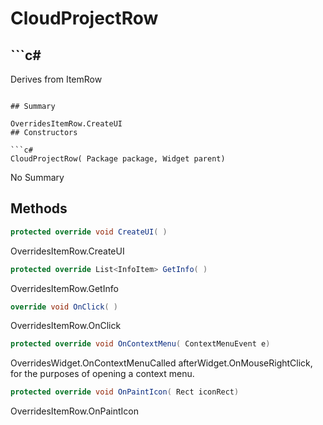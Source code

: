 # CloudProjectRow

## ```c#
Derives from ItemRow
```

## Summary

OverridesItemRow.CreateUI
## Constructors

```c#
CloudProjectRow( Package package, Widget parent) 
```
No Summary
## Methods

```c#
protected override void CreateUI( ) 
```
OverridesItemRow.CreateUI
```c#
protected override List<InfoItem> GetInfo( ) 
```
OverridesItemRow.GetInfo
```c#
override void OnClick( ) 
```
OverridesItemRow.OnClick
```c#
protected override void OnContextMenu( ContextMenuEvent e) 
```
OverridesWidget.OnContextMenuCalled afterWidget.OnMouseRightClick, for the purposes of opening a context menu.
```c#
protected override void OnPaintIcon( Rect iconRect) 
```
OverridesItemRow.OnPaintIcon
